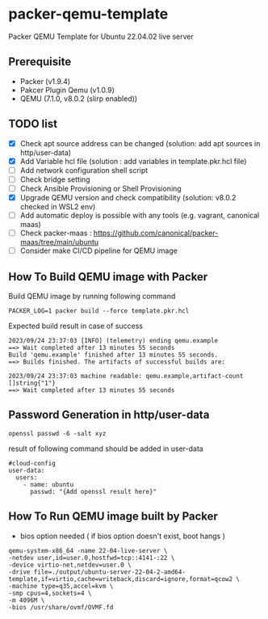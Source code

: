 # packer-qemu-template

Packer QEMU Template for Ubuntu 22.04.02 live server 

## Prerequisite
- Packer (v1.9.4)
- Pakcer Plugin Qemu (v1.0.9)
- QEMU (7.1.0, v8.0.2 (slirp enabled))

## TODO list

- [x] Check apt source address can be changed (solution: add apt sources in http/user-data)
- [x] Add Variable hcl file (solution : add variables in template.pkr.hcl file)
- [ ] Add network configuration shell script
- [ ] Check bridge setting 
- [ ] Check Ansible Provisioning or Shell Provisioning
- [x] Upgrade QEMU version and check compatibility (solution: v8.0.2 checked in WSL2 env)
- [ ] Add automatic deploy is possible with any tools (e.g. vagrant, canonical maas)
- [ ] Check packer-maas : https://github.com/canonical/packer-maas/tree/main/ubuntu
- [ ] Consider make CI/CD pipeline for QEMU image

## How To Build QEMU image with Packer

Build QEMU image by running following command

```
PACKER_LOG=1 packer build --force template.pkr.hcl
```

Expected build result in case of success

```
2023/09/24 23:37:03 [INFO] (telemetry) ending qemu.example
==> Wait completed after 13 minutes 55 seconds
Build 'qemu.example' finished after 13 minutes 55 seconds.
==> Builds finished. The artifacts of successful builds are:

2023/09/24 23:37:03 machine readable: qemu.example,artifact-count []string{"1"}
==> Wait completed after 13 minutes 55 seconds
```


## Password Generation in http/user-data

`openssl passwd -6 -salt xyz`

result of following command should be added in user-data
```
#cloud-config
user-data:
  users:
    - name: ubuntu
      passwd: "{Add openssl result here}"

```

## How To Run QEMU image built by Packer
- bios option needed ( if bios option doesn't exist, boot hangs )

``` 
qemu-system-x86_64 -name 22-04-live-server \               
-netdev user,id=user.0,hostfwd=tcp::4141-:22 \              
-device virtio-net,netdev=user.0 \  
-drive file=./output/ubuntu-server-22-04-2-amd64-template,if=virtio,cache=writeback,discard=ignore,format=qcow2 \              
-machine type=q35,accel=kvm \              
-smp cpus=4,sockets=4 \
-m 4096M \
-bios /usr/share/ovmf/OVMF.fd
```
